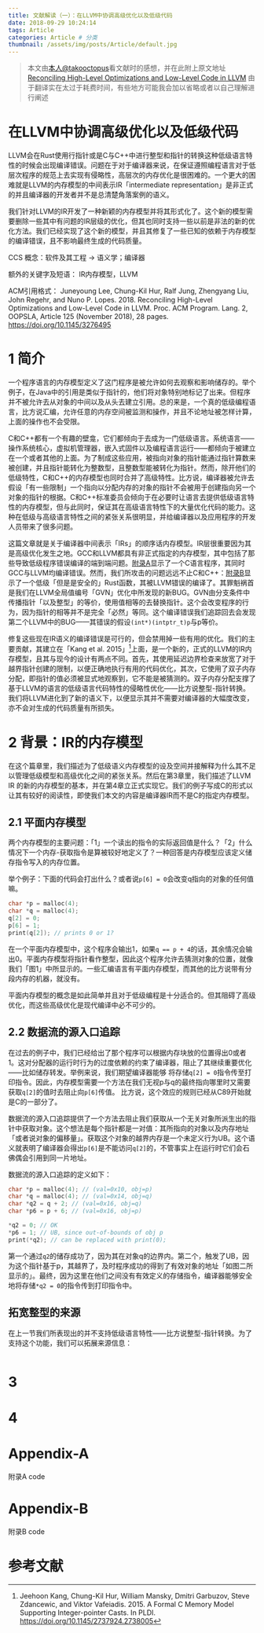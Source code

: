 ```yaml
---
title: 文献解读（一）：在LLVM中协调高级优化以及低级代码
date: 2018-09-29 10:24:14
tags: Article
categories: Article # 分类
thumbnail: /assets/img/posts/Article/default.jpg
---
```


>本文由[本人@takooctopus](https://takooctopus.github.io "たこ焼きのGITHUB")看文献时的感想，并在此附上原文地址
>[Reconciling High-Level Optimizations and Low-Level Code in LLVM](http://www.cs.utah.edu/~regehr/oopsla18.pdf "Reconciling High-Level Optimizations and Low-Level Code in LLVM")
>由于翻译实在太过于耗费时间，有些地方可能我会加以省略或者以自己理解进行阐述

# 在LLVM中协调高级优化以及低级代码

LLVM会在Rust使用行指针或是C与C++中进行整型和指针的转换这种低级语言特性的时候会出现编译错误。问题在于对于编译器来说，在保证遵照编程语言对于低层次程序的规范上去实现有侵略性，高层次的内存优化是很困难的。一个更大的困难就是LLVM的内存模型的中间表示IR「intermediate representation」是非正式的并且编译器的开发者并不是总清楚角落案例的语义。

我们针对LLVM的IR开发了一种新颖的内存模型并将其形式化了。这个新的模型需要删除一些其中有问题的IR层级的优化，但其也同时支持一些以前是非法的新的优化方法。我们已经实现了这个新的模型，并且其修复了一些已知的依赖于内存模型的编译错误，且不影响最终生成的代码质量。

CCS 概念：软件及其工程 -> 语义学；编译器

额外的关键字及短语： IR内存模型，LLVM

ACM引用格式：
Juneyoung Lee, Chung-Kil Hur, Ralf Jung, Zhengyang Liu, John Regehr, and Nuno P. Lopes. 2018. Reconciling
High-Level Optimizations and Low-Level Code in LLVM. Proc. ACM Program. Lang. 2, OOPSLA, Article 125
(November 2018), 28 pages. https://doi.org/10.1145/3276495

# 1 简介

一个程序语言的内存模型定义了这门程序是被允许如何去观察和影响储存的。举个例子，在Java中的引用是类似于指针的，他们将对象特别地标记了出来。但程序并不被允许去从对象的中间以及从头去建立引用。总的来是，一个真的低级编程语言，比方说汇编，允许任意的内存空间被监测和操作，并且不论地址被怎样计算，上面的操作也不会受限。

C和C++都有一个有趣的壁龛，它们都倾向于去成为一门低级语言。系统语言——操作系统核心，虚拟机管理器，嵌入式固件以及编程语言运行——都倾向于被建立在一个或者其他的上面。为了制成这些应用，被指向对象的指针能通过指针算数来被创建，并且指针能转化为整数型，且整数型能被转化为指针。然而，除开他们的低级特性，C和C++的内存模型也同时合并了高级特性。比方说，编译器被允许去假设「有一些限制」一个指向以分配内存的对象的指针不会被用于创建指向另一个对象的指针的根据。C和C++标准委员会倾向于在必要时让语言去提供低级语言特性的内存模型，但与此同时，保证其在高级语言特性下的大量优化代码的能力。这种在低级与高级语言特性之间的紧张关系很明显，并给编译器以及应用程序的开发人员带来了很多问题。

这篇文章就是关于编译器中间表示「IRs」的顺序话内存模型。IR层很重要因为其是高级优化发生之地。GCC和LLVM都具有非正式指定的内存模型，其中包括了那些导致低级程序错误编译的端到端问题。[附录A](#appendix-a)显示了一个C语言程序，其同时GCC与LLVM均编译错误。然而，我们所攻击的问题远远不止C和C++：[附录B](#appendix-b)显示了一个低级「但是是安全的」Rust函数，其被LLVM错误的编译了。其罪魁祸首是我们在LLVM全局值编号「GVN」优化中所发现的新BUG。GVN由分支条件中传播指针「以及整型」的等价，使用值相等的去替换指针。这个会改变程序的行为，因为指针的相等并不是完全「必然」等同。这个编译错误我们追踪回去会发现第二个LLVM中的BUG——其错误的假设`(int*)(intptr_t)p`与p等价。

修复这些现在IR语义的编译错误是可行的，但会禁用掉一些有用的优化。我们的主要贡献，其建立在「Kang et al. 2015」[^8]上面，是一个新的，正式的LLVM的IR内存模型，且其与现今的设计有两点不同。首先，其使用延迟边界检查来放宽了对于越界指针创建的限制，以便正确地执行有用的代码优化，其次，它使用了双子内存分配，即指针的值必须被显式地观察到，它不能是被猜测的。双子内存分配支撑了基于LLVM的语言的低级语言代码特性的侵略性优化——比方说整型-指针转换。我们将LLVM进化到了新的语义下，以便显示其并不需要对编译器的大幅度改变，亦不会对生成的代码质量有所损失。

# 2 背景：IR的内存模型

在这个篇章里，我们描述为了低级语义内存模型的设及空间并接解释为什么其不足以管理低级模型和高级优化之间的紧张关系。然后在第3章里，我们描述了LLVM IR 的新的内存模型的基本，并在第4章立正式实现它。我们的例子写成C的形式以让其有较好的阅读性，即使我们本文的内容是编译器IR而不是C的指定内存模型。

## 2.1 平面内存模型

两个内存模型的主要问题：「1」一个读出的指令的实际返回值是什么？「2」什么情况下一个内存-获取指令是算被较好地定义了？一种回答是内存模型应该定义储存指令写入的内存位置。

举个例子：下面的代码会打出什么？或者说`p[6] = 0`会改变q指向的对象的任何值嘛。

```c
char *p = malloc(4);
char *q = malloc(4);
q[2] = 0;
p[6] = 1;
print(q[2]); // prints 0 or 1?
```

在一个平面内存模型中，这个程序会输出1，如果`q == p + 4`的话，其余情况会输出0。平面内存模型将指针看作整型，因此这个程序允许去猜测对象的位置，就像我们「图1」中所显示的。一些汇编语言有平面内存模型，而其他的比方说带有分段内存的机器，就没有。

平面内存模型的概念是如此简单并且对于低级编程是十分适合的。但其阻碍了高级优化，而这些高级优化是现代编译中必不可少的。

## 2.2 数据流的源入口追踪

在过去的例子中，我们已经给出了那个程序可以根据内存块放的位置得出0或者1。这对分配器的运行时行为的过度依赖的约束了编译器，阻止了其继续重要优化——比如储存转发。举例来说，我们期望编译器能够
将存储`q[2] = 0`指令传至打印指令。因此，内存模型需要一个方法在我们无视p与q的最终指向哪里时又需要获取`q[2]`的值时去阻止向`p[6]`传值。
比方说，这个效应的规则已经从C89开始就是C的一部分了。

数据流的源入口追踪提供了一个方法去阻止我们获取从一个无关对象所派生出的指针中获取对象。这个想法是每个指针都是一对值：其所指向的对象以及内存地址「或者说对象的偏移量」。获取这个对象的越界内存是一个未定义行为UB。这个语义就表明了编译器会得出`p[6]`是不能访问`q[2]`的，不管事实上在运行时它们会石佛偶会引用到同一片地址。

数据流的源入口追踪的定义如下：

```c
char *p = malloc(4); // (val=0x10, obj=p)
char *q = malloc(4); // (val=0x14, obj=q)
char *q2 = q + 2; // (val=0x16, obj=q)
char *p6 = p + 6; // (val=0x16, obj=p)

*q2 = 0; // OK
*p6 = 1; // UB, since out-of-bounds of obj p
print(*q2); // can be replaced with print(0);
```

第一个通过`q2`的储存成功了，因为其在对象q的边界内。第二个，触发了UB，因为这个指针基于p，其越界了，及时程序成功的得到了有效对象的地址「如图二所显示的」。最终，因为这里在他们之间没有有效定义的存储指令，编译器能够安全地将存储`*q2 = 0`的指令传到打印指令中。

## 拓宽整型的来源

在上一节我们所表现出的并不支持低级语言特性——比方说整型-指针转换。为了支持这个功能，我们可以拓展来源信息：

```c

```











# 3


# 4



























# Appendix-A

附录A code
       
# Appendix-B

附录B code

# 参考文献

[^1]:Frédéric Besson, Sandrine Blazy, and Pierre Wilke. 2014. A Precise and Abstract Memory Model for C Using Symbolic Values. In APLAS. https://doi.org/10.1007/978-3-319-12736-1_24
[^2]:Frédéric Besson, Sandrine Blazy, and Pierre Wilke. 2015. A Concrete Memory Model for CompCert. In ITP. https://doi.org/10.1007/978-3-319-22102-1_5
[^3]:Frédéric Besson, Sandrine Blazy, and Pierre Wilke. 2017a. CompCertS: A Memory-Aware Verified C Compiler Using Pointer as Integer Semantics. In ITP. https://doi.org/10.1007/978-3-319-66107-0_6
[^4]:Frédéric Besson, Sandrine Blazy, and Pierre Wilke. 2017b. A Verified CompCert Front-End for a Memory Model Supporting Pointer Arithmetic and Uninitialised Data. Journal of Automated Reasoning (03 Nov 2017). https://doi.org/10.1007/s10817-017-9439-z
[^5]:David Chisnall, Justus Matthiesen, Kayvan Memarian, Peter Sewell, and Robert N. M. Watson. 2016. C memory object and value semantics: the space of de facto and ISO standards. https://www.cl.cam.ac.uk/~pes20/cerberus/notes30.pdf
[^6]:Arie Gurfinkel and Jorge A. Navas. 2017. A Context-Sensitive Memory Model for Verification of C/C++ Programs. In SAS. https://doi.org/10.1007/978-3-319-66706-5_8
[^7]:Chris Hathhorn, Chucky Ellison, and Grigore Roşu. 2015. Defining the Undefinedness of C. In PLDI. https://doi.org/10.1145/2737924.2737979
[^8]:Jeehoon Kang, Chung-Kil Hur, William Mansky, Dmitri Garbuzov, Steve Zdancewic, and Viktor Vafeiadis. 2015. A Formal C Memory Model Supporting Integer-pointer Casts. In PLDI. https://doi.org/10.1145/2737924.2738005
[^9]:Robbert Krebbers. 2013. Aliasing Restrictions of C11 Formalized in Coq. In CPP. https://doi.org/10.1007/978-3-319-03545-1_4
[^10]:Robbert Krebbers and Freek Wiedijk. 2015. A Typed C11 Semantics for Interactive Theorem Proving. In CPP. 15–27. https://doi.org/10.1145/2676724.2693571
[^11]:Juneyoung Lee, Yoonseung Kim, Youngju Song, Chung-Kil Hur, Sanjoy Das, David Majnemer, John Regehr, and Nuno P.Lopes. 2017. Taming Undefined Behavior in LLVM. In PLDI. https://doi.org/10.1145/3062341.3062343
[^12]:Xavier Leroy. 2009. Formal Verification of a Realistic Compiler. Commun. ACM 52, 7 (July 2009), 107–115. https://doi.org/10.1145/1538788.1538814
[^13]:Xavier Leroy and Sandrine Blazy. 2008. Formal Verification of a C-like Memory Model and Its Uses for Verifying Program Transformations. Journal of Automated Reasoning 41, 1 (Jul 2008), 1–31. https://doi.org/10.1007/s10817-008-9099-0
[^14]:Nuno P. Lopes, David Menendez, Santosh Nagarakatte, and John Regehr. 2015. Provably Correct Peephole Optimizations with Alive. In PLDI. https://doi.org/10.1145/2737924.2737965
[^15]:Kayvan Memarian, Justus Matthiesen, James Lingard, Kyndylan Nienhuis, David Chisnall, Robert N.M. Watson, and Peter Sewell. 2016. Into the depths of C: elaborating the de facto standards. In PLDI. https://doi.org/10.1145/2908080.2908081
[^16]:Kayvan Memarian and Peter Sewell. 2016a. Clarifying the C memory object model (revised version of WG14 N2012). https://www.cl.cam.ac.uk/~pes20/cerberus/notes64-wg14.html
[^17]:Kayvan Memarian and Peter Sewell. 2016b. N2090: Clarifying Pointer Provenance (Draft Defect Report or Proposal for C2x). https://www.cl.cam.ac.uk/~pes20/cerberus/n2090.html
[^18]:The LLVM Project. 2018. LLVM Language Reference Manual. https://llvm.org/docs/LangRef.html
[^19]:Raimondas Sasnauskas, Yang Chen, Peter Collingbourne, Jeroen Ketema, Jubi Taneja, and John Regehr. 2017. Souper: A Synthesizing Superoptimizer. CoRR abs/1711.04422 (2017). http://arxiv.org/abs/1711.04422
[^20]:Jaroslav Ševčík, Viktor Vafeiadis, Francesco Zappa Nardelli, Suresh Jagannathan, and Peter Sewell. 2013. CompCertTSO: A Verified Compiler for Relaxed-Memory Concurrency. J. ACM 60, 3, Article 22 (June 2013), 22:1–22:50 pages. https://doi.org/10.1145/2487241.2487248
[^21]:Wei Wang, Clark Barrett, and Thomas Wies. 2017. Partitioned Memory Models for Program Analysis. In VMCAI. https://doi.org/10.1007/978-3-319-52234-0_29
[^22]:Jianzhou Zhao, Santosh Nagarakatte, Milo M.K. Martin, and Steve Zdancewic. 2012. Formalizing the LLVM Intermediate Representation for Verified Program Transformations. In POPL. https://doi.org/10.1145/2103656.2103709














